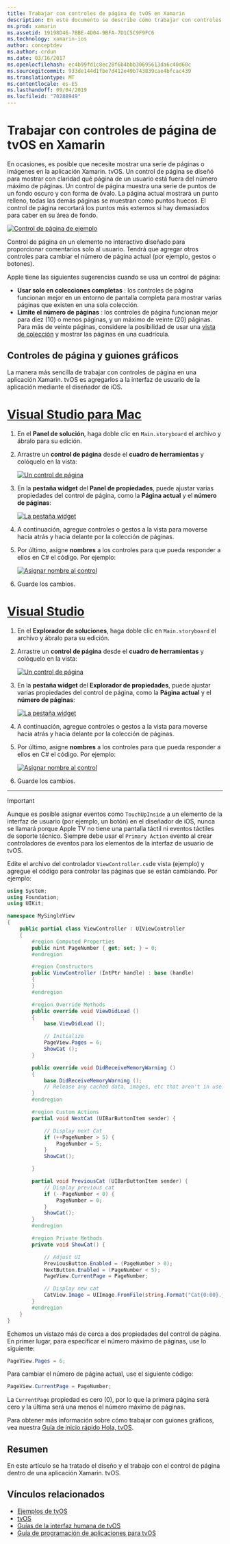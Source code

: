 ```yaml
---
title: Trabajar con controles de página de tvOS en Xamarin
description: En este documento se describe cómo trabajar con controles de página de tvOS en una aplicación compilada con Xamarin. Proporciona una descripción de alto nivel de los controles de página, explica cómo configurarlos en guiones gráficos y examina cómo responder a los eventos de cambio de página.
ms.prod: xamarin
ms.assetid: 19198D46-7BBE-4D04-9BFA-7D1C5C9F9FC6
ms.technology: xamarin-ios
author: conceptdev
ms.author: crdun
ms.date: 03/16/2017
ms.openlocfilehash: ec4b99fd1c8ec28f6b4bbb30695613da6c40d60c
ms.sourcegitcommit: 933de144d1fbe7d412e49b743839cae4bfcac439
ms.translationtype: MT
ms.contentlocale: es-ES
ms.lasthandoff: 09/04/2019
ms.locfileid: "70288949"
---
```

# <a name="working-with-tvos-page-controls-in-xamarin"></a>Trabajar con controles de página de tvOS en Xamarin

En ocasiones, es posible que necesite mostrar una serie de páginas o imágenes en la aplicación Xamarin. tvOS. Un control de página se diseñó para mostrar con claridad qué página de un usuario está fuera del número máximo de páginas. Un control de página muestra una serie de puntos de un fondo oscuro y con forma de óvalo. La página actual mostrará un punto relleno, todas las demás páginas se muestran como puntos huecos. El control de página recortará los puntos más externos si hay demasiados para caber en su área de fondo.

[![](page-controls-images/page01.png "Control de página de ejemplo")](page-controls-images/page01.png#lightbox)

Control de página en un elemento no interactivo diseñado para proporcionar comentarios solo al usuario. Tendrá que agregar otros controles para cambiar el número de página actual (por ejemplo, gestos o botones).

Apple tiene las siguientes sugerencias cuando se usa un control de página:

- **Usar solo en colecciones completas** : los controles de página funcionan mejor en un entorno de pantalla completa para mostrar varias páginas que existen en una sola colección.
- **Limite el número de páginas** : los controles de página funcionan mejor para diez (10) o menos páginas, y un máximo de veinte (20) páginas. Para más de veinte páginas, considere la posibilidad de usar una [vista de colección](~/ios/tvos/user-interface/collection-views.md) y mostrar las páginas en una cuadrícula.

<a name="Page-Controls-and-Storyboards" />

## <a name="page-controls-and-storyboards"></a>Controles de página y guiones gráficos

La manera más sencilla de trabajar con controles de página en una aplicación Xamarin. tvOS es agregarlos a la interfaz de usuario de la aplicación mediante el diseñador de iOS.

# <a name="visual-studio-for-mactabmacos"></a>[Visual Studio para Mac](#tab/macos)


1. En el **Panel de solución**, haga doble clic en `Main.storyboard` el archivo y ábralo para su edición.
1. Arrastre un **control de página** desde el **cuadro de herramientas** y colóquelo en la vista:

    [![](page-controls-images/page02.png "Un control de página")](page-controls-images/page02.png#lightbox)
1. En la **pestaña widget** del **Panel de propiedades**, puede ajustar varias propiedades del control de página, como la **Página actual** y el **número de páginas**:

    [![](page-controls-images/page03.png "La pestaña widget")](page-controls-images/page03.png#lightbox)
1. A continuación, agregue controles o gestos a la vista para moverse hacia atrás y hacia delante por la colección de páginas.
1. Por último, asigne **nombres** a los controles para que pueda responder a ellos en C# el código. Por ejemplo:

    [![](page-controls-images/page04.png "Asignar nombre al control")](page-controls-images/page04.png#lightbox)
1. Guarde los cambios.


# <a name="visual-studiotabwindows"></a>[Visual Studio](#tab/windows)


1. En el **Explorador de soluciones**, haga doble clic en `Main.storyboard` el archivo y ábralo para su edición.
1. Arrastre un **control de página** desde el **cuadro de herramientas** y colóquelo en la vista:

    [![](page-controls-images/page02-vs.png "Un control de página")](page-controls-images/page02-vs.png#lightbox)
1. En la **pestaña widget** del **Explorador de propiedades**, puede ajustar varias propiedades del control de página, como la **Página actual** y el **número de páginas**:

    [![](page-controls-images/page03-vs.png "La pestaña widget")](page-controls-images/page03-vs.png#lightbox)
1. A continuación, agregue controles o gestos a la vista para moverse hacia atrás y hacia delante por la colección de páginas.
1. Por último, asigne **nombres** a los controles para que pueda responder a ellos en C# el código. Por ejemplo:

    [![](page-controls-images/page04-vs.png "Asignar nombre al control")](page-controls-images/page04-vs.png#lightbox)
1. Guarde los cambios.


-----

> [!IMPORTANT]
> Aunque es posible asignar eventos como `TouchUpInside` a un elemento de la interfaz de usuario (por ejemplo, un botón) en el diseñador de iOS, nunca se llamará porque Apple TV no tiene una pantalla táctil ni eventos táctiles de soporte técnico. Siempre debe usar el `Primary Action` evento al crear controladores de eventos para los elementos de la interfaz de usuario de tvOS.

Edite el archivo del controlador `ViewController.cs`de vista (ejemplo) y agregue el código para controlar las páginas que se están cambiando. Por ejemplo:

```csharp
using System;
using Foundation;
using UIKit;

namespace MySingleView
{
    public partial class ViewController : UIViewController
    {
        #region Computed Properties
        public nint PageNumber { get; set; } = 0;
        #endregion

        #region Constructors
        public ViewController (IntPtr handle) : base (handle)
        {
        }
        #endregion

        #region Override Methods
        public override void ViewDidLoad ()
        {
            base.ViewDidLoad ();

            // Initialize
            PageView.Pages = 6;
            ShowCat ();
        }

        public override void DidReceiveMemoryWarning ()
        {
            base.DidReceiveMemoryWarning ();
            // Release any cached data, images, etc that aren't in use.
        }
        #endregion

        #region Custom Actions
        partial void NextCat (UIBarButtonItem sender) {

            // Display next Cat
            if (++PageNumber > 5) {
                PageNumber = 5;
            }
            ShowCat();

        }

        partial void PreviousCat (UIBarButtonItem sender) {
            // Display previous cat
            if (--PageNumber < 0) {
                PageNumber = 0;
            }
            ShowCat();
        }
        #endregion

        #region Private Methods
        private void ShowCat() {

            // Adjust UI
            PreviousButton.Enabled = (PageNumber > 0);
            NextButton.Enabled = (PageNumber < 5);
            PageView.CurrentPage = PageNumber;

            // Display new cat
            CatView.Image = UIImage.FromFile(string.Format("Cat{0:00}.jpg",PageNumber+1));
        }
        #endregion
    }
}
```

Echemos un vistazo más de cerca a dos propiedades del control de página. En primer lugar, para especificar el número máximo de páginas, use lo siguiente:

```csharp
PageView.Pages = 6;
```

Para cambiar el número de página actual, use el siguiente código:

```csharp
PageView.CurrentPage = PageNumber;
```

La `CurrentPage` propiedad es cero (0), por lo que la primera página será cero y la última será una menos el número máximo de páginas.

Para obtener más información sobre cómo trabajar con guiones gráficos, vea nuestra [Guía de inicio rápido Hola, tvOS](~/ios/tvos/get-started/hello-tvos.md).

<a name="Summary" />

## <a name="summary"></a>Resumen

En este artículo se ha tratado el diseño y el trabajo con el control de página dentro de una aplicación Xamarin. tvOS.



## <a name="related-links"></a>Vínculos relacionados

- [Ejemplos de tvOS](https://docs.microsoft.com/samples/browse/?products=xamarin&term=Xamarin.iOS+tvOS)
- [tvOS](https://developer.apple.com/tvos/)
- [Guías de la interfaz humana de tvOS](https://developer.apple.com/tvos/human-interface-guidelines/)
- [Guía de programación de aplicaciones para tvOS](https://developer.apple.com/library/prerelease/tvos/documentation/General/Conceptual/AppleTV_PG/)
